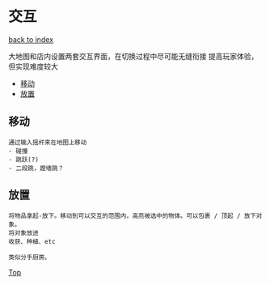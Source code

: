 # 交互

[back to index](index.md)

大地图和店内设置两套交互界面，在切换过程中尽可能无缝衔接
提高玩家体验，但实现难度较大

- [移动](移动)
- [放置](放置)

## 移动

    通过输入摇杆来在地图上移动
    - 碰撞
    - 跳跃(?)
    - 二段跳，蹬墙跳？

## 放置

    将物品拿起-放下。移动到可以交互的范围内，高亮被选中的物体。可以包裹 / 顶起 / 放下对象。
    将对象放进
    收获、种植、etc
    
    类似分手厨房。

[Top](交互)
